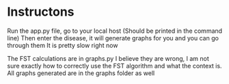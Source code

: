 # Instructons

Run the app.py file, go to your local host (Should be printed in the command line)
Then enter the disease, it will generate graphs for you and you can go through them
It is pretty slow right now

The FST calculations are in graphs.py
I believe they are wrong, I am not sure exactly how to correctly use the FST algorithm and what the context is.
All graphs generated are in the graphs folder as well
